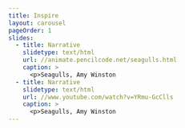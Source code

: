 ```yaml
---
title: Inspire
layout: carousel
pageOrder: 1
slides:
  - title: Narrative
    slidetype: text/html
    url: //animate.pencilcode.net/seagulls.html
    caption: >
      <p>Seagulls, Amy Winston
  - title: Narrative
    slidetype: text/html
    url: //www.youtube.com/watch?v=YRmu-GcClls
    caption: >
      <p>Seagulls, Amy Winston
---
```


